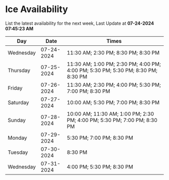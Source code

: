 # Ice Availability

List the latest availability for the next week, Last Update at **07-24-2024 07:45:23 AM**

| Day         | Date        | Times       |
| ----------- | ----------- | ----------- |
|Wednesday|07-24-2024|11:30 AM; 2:30 PM; 8:30 PM; 8:30 PM|
|Thursday|07-25-2024|11:30 AM; 1:00 PM; 2:30 PM; 4:00 PM; 4:00 PM; 5:30 PM; 5:30 PM; 8:30 PM; 8:30 PM|
|Friday|07-26-2024|11:30 AM; 2:30 PM; 4:00 PM; 5:30 PM; 7:00 PM; 8:30 PM|
|Saturday|07-27-2024|10:00 AM; 5:30 PM; 7:00 PM; 8:30 PM|
|Sunday|07-28-2024|10:00 AM; 11:30 AM; 1:00 PM; 2:30 PM; 4:00 PM; 5:30 PM; 7:00 PM; 8:30 PM|
|Monday|07-29-2024|5:30 PM; 7:00 PM; 8:30 PM|
|Tuesday|07-30-2024|8:30 PM|
|Wednesday|07-31-2024|4:00 PM; 5:30 PM; 8:30 PM|
